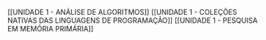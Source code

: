 [[UNIDADE 1 - ANÁLISE DE ALGORITMOS]]
[[UNIDADE 1 - COLEÇÕES NATIVAS DAS LINGUAGENS DE PROGRAMAÇÃO]]
[[UNIDADE 1 - PESQUISA EM MEMÓRIA PRIMÁRIA]]